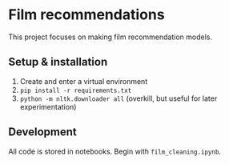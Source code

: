 # Film recommendations

This project focuses on making film recommendation models.

## Setup & installation

1. Create and enter a virtual environment
2. `pip install -r requirements.txt`
3. `python -m nltk.downloader all` (overkill, but useful for later experimentation) 

## Development

All code is stored in notebooks. Begin with `film_cleaning.ipynb`.
